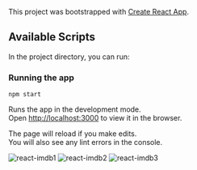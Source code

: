 This project was bootstrapped with [Create React App](https://github.com/facebook/create-react-app).

## Available Scripts

In the project directory, you can run:

###  Running the app

`npm start`

Runs the app in the development mode.<br />
Open [http://localhost:3000](http://localhost:3000) to view it in the browser.

The page will reload if you make edits.<br />
You will also see any lint errors in the console.

![react-imdb1](https://user-images.githubusercontent.com/22078200/90702193-a74c0d00-e258-11ea-8fc0-a047d8c46c8e.PNG)
![react-imdb2](https://user-images.githubusercontent.com/22078200/90702192-a6b37680-e258-11ea-96d2-d1e96ee9d06f.PNG)
![react-imdb3](https://user-images.githubusercontent.com/22078200/90702263-d82c4200-e258-11ea-8f01-3008ec181779.PNG)


